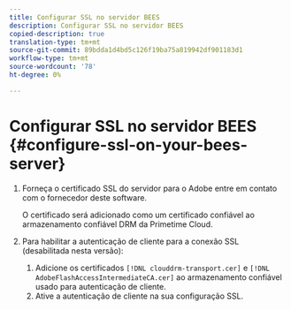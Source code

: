 ```yaml
---
title: Configurar SSL no servidor BEES
description: Configurar SSL no servidor BEES
copied-description: true
translation-type: tm+mt
source-git-commit: 89bdda1d4bd5c126f19ba75a819942df901183d1
workflow-type: tm+mt
source-wordcount: '78'
ht-degree: 0%

---
```



# Configurar SSL no servidor BEES {#configure-ssl-on-your-bees-server}

1. Forneça o certificado SSL do servidor para o Adobe entre em contato com o fornecedor deste software.

   O certificado será adicionado como um certificado confiável ao armazenamento confiável DRM da Primetime Cloud.
1. Para habilitar a autenticação de cliente para a conexão SSL (desabilitada nesta versão):
   1. Adicione os certificados `[!DNL clouddrm-transport.cer]` e `[!DNL AdobeFlashAccessIntermediateCA.cer]` ao armazenamento confiável usado para autenticação de cliente.
   1. Ative a autenticação de cliente na sua configuração SSL.
